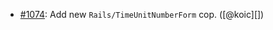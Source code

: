 * [#1074](https://github.com/rubocop/rubocop-rails/pull/1074): Add new `Rails/TimeUnitNumberForm` cop. ([@koic][])
